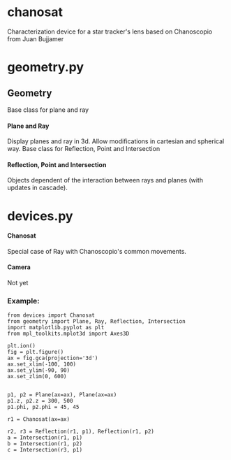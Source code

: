 # chanosat
Characterization device for a star tracker's lens based on Chanoscopio from Juan Bujjamer

# geometry.py
## Geometry
Base class for plane and ray

#### Plane and Ray
Display planes and ray in 3d. Allow modifications in cartesian and spherical way.
Base class for Reflection, Point and Intersection

#### Reflection, Point and Intersection
Objects dependent of the interaction between rays and planes (with updates in cascade).

# devices.py

#### Chanosat
Special case of Ray with Chanoscopio's common movements.

#### Camera
Not yet


### Example:
```
from devices import Chanosat
from geometry import Plane, Ray, Reflection, Intersection
import matplotlib.pyplot as plt
from mpl_toolkits.mplot3d import Axes3D

plt.ion()
fig = plt.figure()
ax = fig.gca(projection='3d')
ax.set_xlim(-100, 100)
ax.set_ylim(-90, 90)
ax.set_zlim(0, 600)


p1, p2 = Plane(ax=ax), Plane(ax=ax)
p1.z, p2.z = 300, 500
p1.phi, p2.phi = 45, 45

r1 = Chanosat(ax=ax)

r2, r3 = Reflection(r1, p1), Reflection(r1, p2)
a = Intersection(r1, p1)
b = Intersection(r1, p2)
c = Intersection(r3, p1)
```

